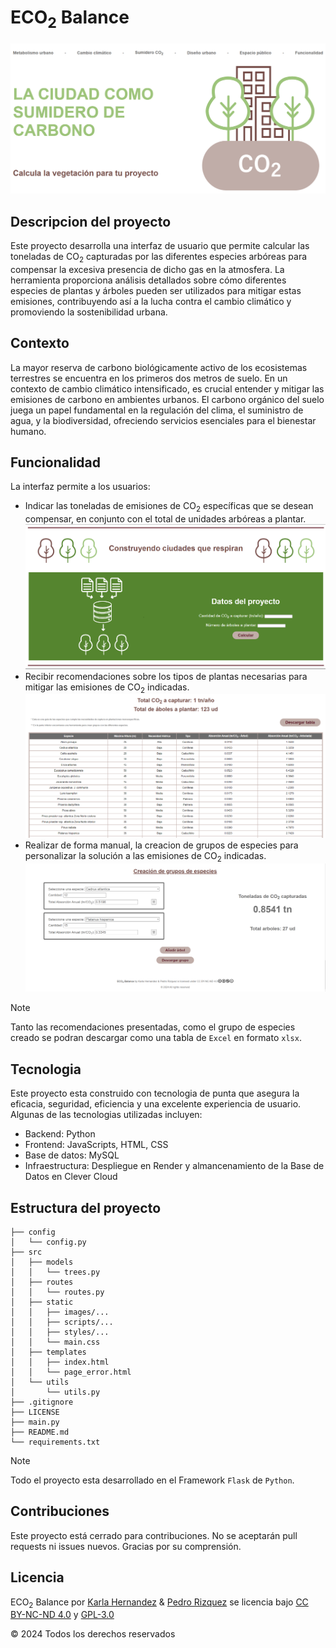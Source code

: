 # ECO<sub>2</sub> Balance
![img](images/font_page.png)

## Descripcion del proyecto
Este proyecto desarrolla una interfaz de usuario que permite calcular las toneladas de CO<sub>2</sub> capturadas por las diferentes especies arbóreas para compensar la excesiva presencia de dicho gas en la atmosfera. La herramienta proporciona análisis detallados sobre cómo diferentes especies de plantas y árboles pueden ser utilizados para mitigar estas emisiones, contribuyendo así a la lucha contra el cambio climático y promoviendo la sostenibilidad urbana.

## Contexto
La mayor reserva de carbono biológicamente activo de los ecosistemas terrestres se encuentra en los primeros dos metros de suelo. En un contexto de cambio climático intensificado, es crucial entender y mitigar las emisiones de carbono en ambientes urbanos. El carbono orgánico del suelo juega un papel fundamental en la regulación del clima, el suministro de agua, y la biodiversidad, ofreciendo servicios esenciales para el bienestar humano.

## Funcionalidad
La interfaz permite a los usuarios:
- Indicar las toneladas de emisiones de CO<sub>2</sub> específicas que se desean compensar, en conjunto con el total de unidades arbóreas a plantar.
![img](images/insert_data.png)
- Recibir recomendaciones sobre los tipos de plantas necesarias para mitigar las emisiones de CO<sub>2</sub> indicadas.
![img](images/table.png)
- Realizar de forma manual, la creacion de grupos de especies para personalizar la solución a las emisiones de CO<sub>2</sub> indicadas.
![img](images/group.png)

> [!NOTE]
> Tanto las recomendaciones presentadas, como el grupo de especies creado se podran descargar como una tabla de `Excel` en formato `xlsx`.

## Tecnologia
Este proyecto esta construido con tecnologia de punta que asegura la eficacia, seguridad, eficiencia y una excelente experiencia de usuario. Algunas de las tecnologias utilizadas incluyen:
- Backend: Python
- Frontend: JavaScripts, HTML, CSS
- Base de datos: MySQL
- Infraestructura: Despliegue en Render y almancenamiento de la Base de Datos en Clever Cloud

## Estructura del proyecto
```
├── config
│   └── config.py
├── src
│   ├── models
│   │   └── trees.py
│   ├── routes
│   │   └── routes.py
│   ├── static
│   │   ├── images/...
│   │   ├── scripts/...
│   │   ├── styles/...
│   │   └── main.css
│   ├── templates
│   │   ├── index.html
│   │   └── page_error.html
│   └── utils
│       └── utils.py
├── .gitignore
├── LICENSE
├── main.py
├── README.md
└── requirements.txt
```
> [!NOTE]
> Todo el proyecto esta desarrollado en el Framework `Flask` de `Python`.

## Contribuciones
Este proyecto está cerrado para contribuciones. No se aceptarán pull requests ni issues nuevos. Gracias por su comprensión.

## Licencia
<p xmlns:cc="http://creativecommons.org/ns#" xmlns:dct="http://purl.org/dc/terms/">ECO<sub>2</sub> Balance por <a rel="cc:attributionURL dct:creator" property="cc:attributionName" href="https://www.linkedin.com/in/karlam-hernandez/" target="_blank">Karla Hernandez</a> & <a rel="cc:attributionURL dct:creator" property="cc:attributionName" href="https://www.linkedin.com/in/pedro-rizquez/" target="_blank">Pedro Rizquez</a> se licencia bajo <a href="https://creativecommons.org/licenses/by-nc-nd/4.0/?ref=chooser-v1" target="_blank" rel="license noopener noreferrer">CC BY-NC-ND 4.0</a> y <a href="https://www.gnu.org/licenses/gpl-3.0.html" target="_blank">GPL-3.0</a></p>
<p>© 2024 Todos los derechos reservados</p>